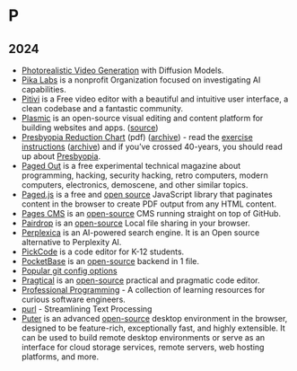 # P

## 2024

- [Photorealistic Video Generation](https://walt-video-diffusion.github.io) with Diffusion Models.
- [Pika Labs](https://pikalabs.org) is a nonprofit Organization focused on investigating AI capabilities.
- [Pitivi](https://www.pitivi.org) is a Free video editor with a beautiful and intuitive user interface, a clean codebase and a fantastic community.
- [Plasmic](https://www.plasmic.app) is an open-source visual editing and content platform for building websites and apps. ([source](https://github.com/plasmicapp/plasmic))
- [Presbyopia Reduction Chart](http://www.robert-silverman.net/images/charten.pdf) (pdf) ([archive](https://archive.ph/aLzPC)) - read the [exercise instructions](http://www.robert-silverman.net/presbeninst.htm) ([archive](https://archive.ph/YfDHi)) and if you’ve crossed 40-years, you should read up about [Presbyopia](https://en.wikipedia.org/wiki/Presbyopia).
- [Paged Out](https://pagedout.institute) is a free experimental technical magazine about programming, hacking, security hacking, retro computers, modern computers, electronics, demoscene, and other similar topics.
- [Paged.js](https://pagedjs.org/) is a free and [open source](https://gitlab.coko.foundation/pagedjs) JavaScript library that paginates content in the browser to create PDF output from any HTML content.
- [Pages CMS](https://pagescms.org) is an [open-source](https://github.com/pages-cms/pages-cms) CMS running straight on top of GitHub.
- [Pairdrop](https://pairdrop.net/) is an [open-source](https://github.com/schlagmichdoch/PairDrop) Local file sharing in your browser.
- [Perplexica](https://github.com/ItzCrazyKns/Perplexica) is an AI-powered search engine. It is an Open source alternative to Perplexity AI.
- [PickCode](https://pickcode.io) is a code editor for K-12 students.
- [PocketBase](https://pocketbase.io) is an [open-source](https://github.com/pocketbase/pocketbase) backend in 1 file.
- [Popular git config options](https://jvns.ca/blog/2024/02/16/popular-git-config-options/)
- [Pragtical](https://pragtical.dev) is an [open-source](https://github.com/pragtical) practical and pragmatic code editor.
- [Professional Programming](https://github.com/charlax/professional-programming) - A collection of learning resources for curious software engineers.
- [purl](https://github.com/catatsuy/purl) - Streamlining Text Processing
- [Puter](https://puter.com) is an advanced [open-source](https://github.com/HeyPuter/puter) desktop environment in the browser, designed to be feature-rich, exceptionally fast, and highly extensible. It can be used to build remote desktop environments or serve as an interface for cloud storage services, remote servers, web hosting platforms, and more.
